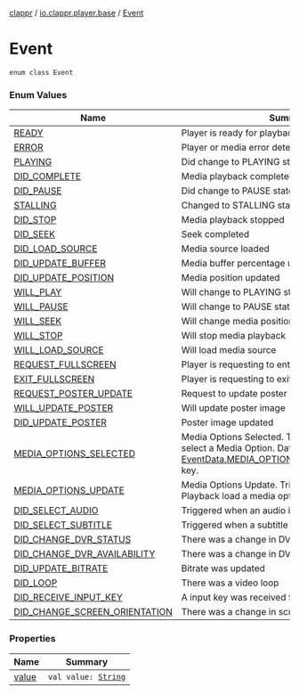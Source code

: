 [clappr](../../index.md) / [io.clappr.player.base](../index.md) / [Event](./index.md)

# Event

`enum class Event`

### Enum Values

| Name | Summary |
|---|---|
| [READY](-r-e-a-d-y.md) | Player is ready for playback |
| [ERROR](-e-r-r-o-r.md) | Player or media error detected |
| [PLAYING](-p-l-a-y-i-n-g.md) | Did change to PLAYING state |
| [DID_COMPLETE](-d-i-d_-c-o-m-p-l-e-t-e.md) | Media playback completed |
| [DID_PAUSE](-d-i-d_-p-a-u-s-e.md) | Did change to PAUSE state |
| [STALLING](-s-t-a-l-l-i-n-g.md) | Changed to STALLING state |
| [DID_STOP](-d-i-d_-s-t-o-p.md) | Media playback stopped |
| [DID_SEEK](-d-i-d_-s-e-e-k.md) | Seek completed |
| [DID_LOAD_SOURCE](-d-i-d_-l-o-a-d_-s-o-u-r-c-e.md) | Media source loaded |
| [DID_UPDATE_BUFFER](-d-i-d_-u-p-d-a-t-e_-b-u-f-f-e-r.md) | Media buffer percentage updated |
| [DID_UPDATE_POSITION](-d-i-d_-u-p-d-a-t-e_-p-o-s-i-t-i-o-n.md) | Media position updated |
| [WILL_PLAY](-w-i-l-l_-p-l-a-y.md) | Will change to PLAYING state |
| [WILL_PAUSE](-w-i-l-l_-p-a-u-s-e.md) | Will change to PAUSE state |
| [WILL_SEEK](-w-i-l-l_-s-e-e-k.md) | Will change media position |
| [WILL_STOP](-w-i-l-l_-s-t-o-p.md) | Will stop media playback |
| [WILL_LOAD_SOURCE](-w-i-l-l_-l-o-a-d_-s-o-u-r-c-e.md) | Will load media source |
| [REQUEST_FULLSCREEN](-r-e-q-u-e-s-t_-f-u-l-l-s-c-r-e-e-n.md) | Player is requesting to enter fullscreen |
| [EXIT_FULLSCREEN](-e-x-i-t_-f-u-l-l-s-c-r-e-e-n.md) | Player is requesting to exit fullscreen |
| [REQUEST_POSTER_UPDATE](-r-e-q-u-e-s-t_-p-o-s-t-e-r_-u-p-d-a-t-e.md) | Request to update poster |
| [WILL_UPDATE_POSTER](-w-i-l-l_-u-p-d-a-t-e_-p-o-s-t-e-r.md) | Will update poster image |
| [DID_UPDATE_POSTER](-d-i-d_-u-p-d-a-t-e_-p-o-s-t-e-r.md) | Poster image updated |
| [MEDIA_OPTIONS_SELECTED](-m-e-d-i-a_-o-p-t-i-o-n-s_-s-e-l-e-c-t-e-d.md) | Media Options Selected. Triggered when the user select a Media Option. Data provided with the [EventData.MEDIA_OPTIONS_SELECTED_RESPONSE](../-event-data/-m-e-d-i-a_-o-p-t-i-o-n-s_-s-e-l-e-c-t-e-d_-r-e-s-p-o-n-s-e.md) key. |
| [MEDIA_OPTIONS_UPDATE](-m-e-d-i-a_-o-p-t-i-o-n-s_-u-p-d-a-t-e.md) | Media Options Update. Triggered when the Playback load a media option |
| [DID_SELECT_AUDIO](-d-i-d_-s-e-l-e-c-t_-a-u-d-i-o.md) | Triggered when an audio is selected |
| [DID_SELECT_SUBTITLE](-d-i-d_-s-e-l-e-c-t_-s-u-b-t-i-t-l-e.md) | Triggered when a subtitle is selected |
| [DID_CHANGE_DVR_STATUS](-d-i-d_-c-h-a-n-g-e_-d-v-r_-s-t-a-t-u-s.md) | There was a change in DVR status |
| [DID_CHANGE_DVR_AVAILABILITY](-d-i-d_-c-h-a-n-g-e_-d-v-r_-a-v-a-i-l-a-b-i-l-i-t-y.md) | There was a change in DVR availability |
| [DID_UPDATE_BITRATE](-d-i-d_-u-p-d-a-t-e_-b-i-t-r-a-t-e.md) | Bitrate was updated |
| [DID_LOOP](-d-i-d_-l-o-o-p.md) | There was a video loop |
| [DID_RECEIVE_INPUT_KEY](-d-i-d_-r-e-c-e-i-v-e_-i-n-p-u-t_-k-e-y.md) | A input key was received from an external device |
| [DID_CHANGE_SCREEN_ORIENTATION](-d-i-d_-c-h-a-n-g-e_-s-c-r-e-e-n_-o-r-i-e-n-t-a-t-i-o-n.md) | There was a change in screen orientation |

### Properties

| Name | Summary |
|---|---|
| [value](value.md) | `val value: `[`String`](https://kotlinlang.org/api/latest/jvm/stdlib/kotlin/-string/index.html) |
